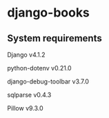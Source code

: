 # django-books

## System requirements

Django v4.1.2

python-dotenv v0.21.0

django-debug-toolbar v3.7.0

sqlparse v0.4.3

Pillow v9.3.0
